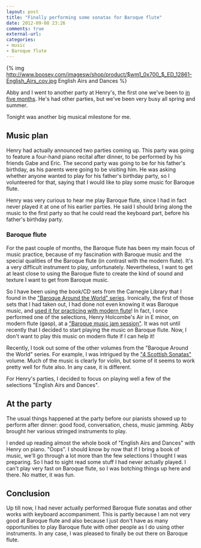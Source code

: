 ```yaml
---
layout: post
title: "Finally performing some sonatas for Baroque flute"
date: 2012-09-08 23:26
comments: true
external-url: 
categories: 
- music
- Baroque flute
---
```

{% img http://www.boosey.com/imagesw/shop/product/$wm1_0x700_$_ED_12861-English_Airs_cov.jpg English Airs and Dances %}

Abby and I went to another party at Henry's, the first one we've been to [in five months](/blog/2012/03/30/a-delayed-st-patricks-day-party-playing-tin-whistle-and-alto-recorder/). He's had other parties, but we've been very busy all spring and summer.

Tonight was another big musical milestone for me.

<!--more-->

## Music plan

Henry had actually announced two parties coming up. This party was going to feature a four-hand piano recital after dinner, to be performed by his friends Gabe and Eric. The second party was going to be for his father's birthday, as his parents were going to be visiting him. He was asking whether anyone wanted to play for his father's birthday party, so I volunteered for that, saying that I would like to play some music for Baroque flute.

Henry was very curious to hear me play Baroque flute, since I had in fact never played it at one of his earlier parties. He said I should bring along the music to the first party so that he could read the keyboard part, before his father's birthday party.

### Baroque flute

For the past couple of months, the Baroque flute has been my main focus of music practice, because of my fascination with Baroque music and the special qualities of the Baroque flute (in contrast with the modern flute). It's a very difficult instrument to play, unfortunately. Nevertheless, I want to get at least close to using the Baroque flute to create the kind of sound and texture I want to get from Baroque music.

So I have been using the book/CD sets from the Carnegie Library that I found in the ["Baroque Around the World" series](http://www.boosey.com/pages/shop/prod_series_list.asp?seriesID=10214). Ironically, the first of those sets that I had taken out, I had done not even knowing it was Baroque music, and [used it for practicing with modern flute](/blog/2011/11/30/bought-a-baroque-flute/)! In fact, I once performed one of the selections, Henry Holcombe's Air in E minor, on modern flute (gasp), at a ["Baroque music jam session"](/blog/2012/04/27/baroque-jam-session-at-cmu/). It was not until recently that I decided to start playing the music on Baroque flute. Now, I don't want to play this music on modern flute if I can help it!

Recently, I took out some of the other volumes from the "Baroque Around the World" series. For example, I was intrigued by the ["4 Scottish Sonatas"](http://www.boosey.com/shop/prod/Johnson-David-4-Scottish-Sonatas-Baroque-Around-the-World-series-Book-CD/2001256) volume. Much of the music is clearly for violin, but some of it seems to work pretty well for flute also. In any case, it is different.

For Henry's parties, I decided to focus on playing well a few of the selections "English Airs and Dances".

## At the party

The usual things happened at the party before our pianists showed up to perform after dinner: good food, conversation, chess, music jamming. Abby brought her various stringed instruments to play.

I ended up reading almost the whole book of "English Airs and Dances" with Henry on piano. "Oops". I should know by now that if I bring a book of music, we'll go through a lot more than the few selections I thought I was preparing. So I had to sight read some stuff I had never actually played. I can't play very fast on Baroque flute, so I was botching things up here and there. No matter, it was fun.

## Conclusion

Up till now, I had never actually performed Baroque flute sonatas and other works with keyboard accompaniment. This is partly because I am not very good at Baroque flute and also because I just don't have as many opportunities to play Baroque flute with other people as I do using other instruments. In any case, I was pleased to finally be out there on Baroque flute.